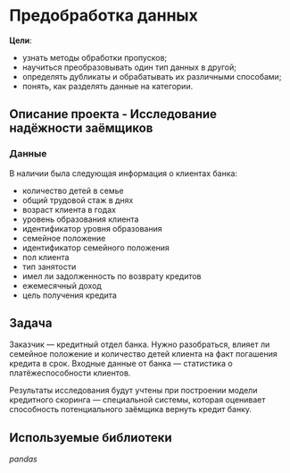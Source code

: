 # Предобработка данных

 **Цели**:
* узнать методы обработки пропусков;
* научиться преобразовывать один тип данных в другой;
* определять дубликаты и обрабатывать их различными способами;
* понять, как разделять данные на категории.

## Описание проекта - Исследование надёжности заёмщиков

### Данные

В наличии была следующая информация о клиентах банка:

- количество детей в семье
- общий трудовой стаж в днях
- возраст клиента в годах
-  уровень образования клиента
- идентификатор уровня образования
- семейное положение
- идентификатор семейного положения
- пол клиента
- тип занятости
- имел ли задолженность по возврату кредитов
- ежемесячный доход
- цель получения кредита


## Задача
Заказчик — кредитный отдел банка. Нужно разобраться, влияет ли семейное положение
и количество детей клиента на факт погашения кредита в срок. Входные данные от банка 
— статистика о платёжеспособности клиентов.

Результаты исследования будут учтены при построении модели кредитного скоринга — специальной системы,
которая оценивает способность потенциального заёмщика вернуть кредит банку.


## Используемые библиотеки
*pandas*